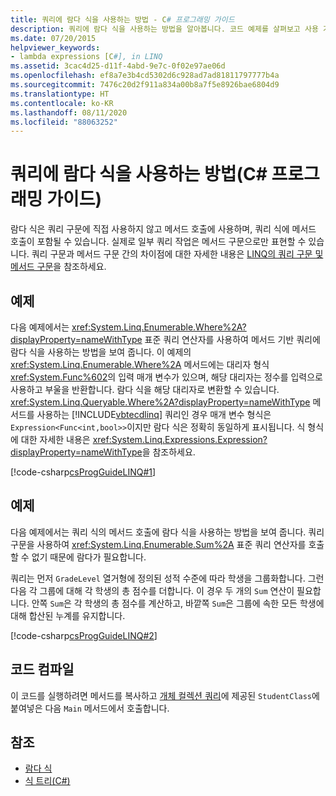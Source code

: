 ```yaml
---
title: 쿼리에 람다 식을 사용하는 방법 - C# 프로그래밍 가이드
description: 쿼리에 람다 식을 사용하는 방법을 알아봅니다. 코드 예제를 살펴보고 사용 가능한 추가 리소스를 확인합니다.
ms.date: 07/20/2015
helpviewer_keywords:
- lambda expressions [C#], in LINQ
ms.assetid: 3cac4d25-d11f-4abd-9e7c-0f02e97ae06d
ms.openlocfilehash: ef8a7e3b4cd5302d6c928ad7ad81811797777b4a
ms.sourcegitcommit: 7476c20d2f911a834a00b8a7f5e8926bae6804d9
ms.translationtype: HT
ms.contentlocale: ko-KR
ms.lasthandoff: 08/11/2020
ms.locfileid: "88063252"
---
```

# <a name="how-to-use-lambda-expressions-in-a-query-c-programming-guide"></a>쿼리에 람다 식을 사용하는 방법(C# 프로그래밍 가이드)
람다 식은 쿼리 구문에 직접 사용하지 않고 메서드 호출에 사용하며, 쿼리 식에 메서드 호출이 포함될 수 있습니다. 실제로 일부 쿼리 작업은 메서드 구문으로만 표현할 수 있습니다. 쿼리 구문과 메서드 구문 간의 차이점에 대한 자세한 내용은 [LINQ의 쿼리 구문 및 메서드 구문](../concepts/linq/query-syntax-and-method-syntax-in-linq.md)을 참조하세요.  
  
## <a name="example"></a>예제  
 다음 예제에서는 <xref:System.Linq.Enumerable.Where%2A?displayProperty=nameWithType> 표준 쿼리 연산자를 사용하여 메서드 기반 쿼리에 람다 식을 사용하는 방법을 보여 줍니다. 이 예제의 <xref:System.Linq.Enumerable.Where%2A> 메서드에는 대리자 형식 <xref:System.Func%602>의 입력 매개 변수가 있으며, 해당 대리자는 정수를 입력으로 사용하고 부울을 반환합니다. 람다 식을 해당 대리자로 변환할 수 있습니다. <xref:System.Linq.Queryable.Where%2A?displayProperty=nameWithType> 메서드를 사용하는 [!INCLUDE[vbtecdlinq](~/includes/vbtecdlinq-md.md)] 쿼리인 경우 매개 변수 형식은 `Expression<Func<int,bool>>`이지만 람다 식은 정확히 동일하게 표시됩니다. 식 형식에 대한 자세한 내용은 <xref:System.Linq.Expressions.Expression?displayProperty=nameWithType>을 참조하세요.  
  
 [!code-csharp[csProgGuideLINQ#1](~/samples/snippets/csharp/VS_Snippets_VBCSharp/csProgGuideLINQ/CS/csrefLINQHowTos.cs#1)]  
  
## <a name="example"></a>예제  
 다음 예제에서는 쿼리 식의 메서드 호출에 람다 식을 사용하는 방법을 보여 줍니다. 쿼리 구문을 사용하여 <xref:System.Linq.Enumerable.Sum%2A> 표준 쿼리 연산자를 호출할 수 없기 때문에 람다가 필요합니다.  
  
 쿼리는 먼저 `GradeLevel` 열거형에 정의된 성적 수준에 따라 학생을 그룹화합니다. 그런 다음 각 그룹에 대해 각 학생의 총 점수를 더합니다. 이 경우 두 개의 `Sum` 연산이 필요합니다. 안쪽 `Sum`은 각 학생의 총 점수를 계산하고, 바깥쪽 `Sum`은 그룹에 속한 모든 학생에 대해 합산된 누계를 유지합니다.  
  
 [!code-csharp[csProgGuideLINQ#2](~/samples/snippets/csharp/VS_Snippets_VBCSharp/csProgGuideLINQ/CS/csrefLINQHowTos.cs#2)]  
  
## <a name="compiling-the-code"></a>코드 컴파일  
 이 코드를 실행하려면 메서드를 복사하고 [개체 컬렉션 쿼리](../../linq/query-a-collection-of-objects.md)에 제공된 `StudentClass`에 붙여넣은 다음 `Main` 메서드에서 호출합니다.
  
## <a name="see-also"></a>참조

- [람다 식](../../language-reference/operators/lambda-expressions.md)
- [식 트리(C#)](../concepts/expression-trees/index.md)
